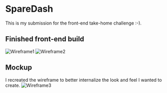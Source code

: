 # SpareDash

This is my submission for the front-end take-home challenge :-). 

## Finished front-end build
![Wireframe1](http://res.cloudinary.com/liuffy/image/upload/v1494970789/Screen_Shot_2017-05-16_at_2.39.02_PM_jnjmfc.png)
![Wireframe2](http://res.cloudinary.com/liuffy/image/upload/v1494970905/Screen_Shot_2017-05-16_at_2.39.08_PM_boavmw.png)


## Mockup

I recreated the wireframe to better internalize the look and feel I wanted to create. 
![Wireframe3](http://res.cloudinary.com/liuffy/image/upload/v1494870096/Sparedash_wireframe_xajacc.png)